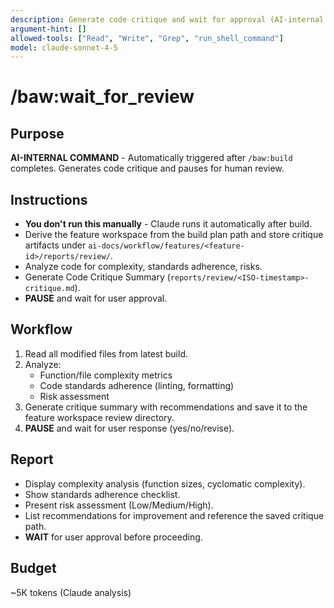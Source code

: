 ```yaml
---
description: Generate code critique and wait for approval (AI-internal command)
argument-hint: []
allowed-tools: ["Read", "Write", "Grep", "run_shell_command"]
model: claude-sonnet-4-5
---
```


# /baw:wait_for_review

## Purpose
**AI-INTERNAL COMMAND** - Automatically triggered after `/baw:build` completes. Generates code critique and pauses for human review.

## Instructions
- **You don't run this manually** - Claude runs it automatically after build.
- Derive the feature workspace from the build plan path and store critique artifacts under `ai-docs/workflow/features/<feature-id>/reports/review/`.
- Analyze code for complexity, standards adherence, risks.
- Generate Code Critique Summary (`reports/review/<ISO-timestamp>-critique.md`).
- **PAUSE** and wait for user approval.

## Workflow
1. Read all modified files from latest build.
2. Analyze:
   - Function/file complexity metrics
   - Code standards adherence (linting, formatting)
   - Risk assessment
3. Generate critique summary with recommendations and save it to the feature workspace review directory.
4. **PAUSE** and wait for user response (yes/no/revise).

## Report
- Display complexity analysis (function sizes, cyclomatic complexity).
- Show standards adherence checklist.
- Present risk assessment (Low/Medium/High).
- List recommendations for improvement and reference the saved critique path.
- **WAIT** for user approval before proceeding.

## Budget
~5K tokens (Claude analysis)

